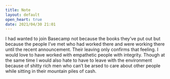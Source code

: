 ```yaml
---
title: Note
layout: default
open_heart: true
date: 2021/04/30 21:01
---
```


I had wanted to join Basecamp not because the books they’ve put out but because the people I’ve met who had worked there and were working there until the recent announcement. Their leaving only confirms that feeling. I would love to have worked with empathetic people with integrity. Though at the same time I would also hate to have to leave with the environment because of shitty rich men who can’t be arsed to care about other people while sitting in their mountain piles of cash.
